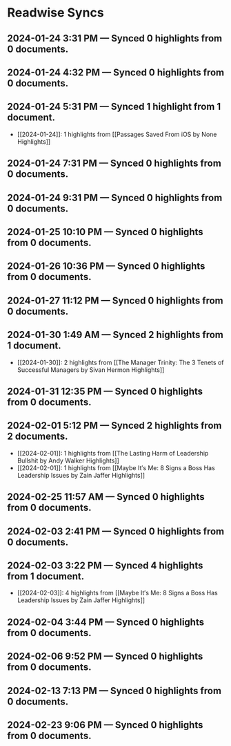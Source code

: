 # Readwise Syncs
## 2024-01-24 3:31 PM — Synced 0 highlights from 0 documents.

## 2024-01-24 4:32 PM — Synced 0 highlights from 0 documents.

## 2024-01-24 5:31 PM — Synced 1 highlight from 1 document.
- [[2024-01-24]]: 1 highlights from [[Passages Saved From iOS by None Highlights]]

## 2024-01-24 7:31 PM — Synced 0 highlights from 0 documents.

## 2024-01-24 9:31 PM — Synced 0 highlights from 0 documents.

## 2024-01-25 10:10 PM — Synced 0 highlights from 0 documents.

## 2024-01-26 10:36 PM — Synced 0 highlights from 0 documents.

## 2024-01-27 11:12 PM — Synced 0 highlights from 0 documents.

## 2024-01-30 1:49 AM — Synced 2 highlights from 1 document.
- [[2024-01-30]]: 2 highlights from [[The Manager Trinity: The 3 Tenets of Successful Managers by Sivan Hermon Highlights]]

## 2024-01-31 12:35 PM — Synced 0 highlights from 0 documents.

## 2024-02-01 5:12 PM — Synced 2 highlights from 2 documents.
- [[2024-02-01]]: 1 highlights from [[The Lasting Harm of Leadership Bullshit by Andy Walker Highlights]]
- [[2024-02-01]]: 1 highlights from [[Maybe It′s Me: 8 Signs a Boss Has Leadership Issues by Zain Jaffer Highlights]]

## 2024-02-25 11:57 AM — Synced 0 highlights from 0 documents.

## 2024-02-03 2:41 PM — Synced 0 highlights from 0 documents.

## 2024-02-03 3:22 PM — Synced 4 highlights from 1 document.
- [[2024-02-03]]: 4 highlights from [[Maybe It′s Me: 8 Signs a Boss Has Leadership Issues by Zain Jaffer Highlights]]

## 2024-02-04 3:44 PM — Synced 0 highlights from 0 documents.

## 2024-02-06 9:52 PM — Synced 0 highlights from 0 documents.

## 2024-02-13 7:13 PM — Synced 0 highlights from 0 documents.

## 2024-02-23 9:06 PM — Synced 0 highlights from 0 documents.

